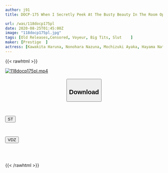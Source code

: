 ```yaml
---
author: j91
title: DOCP-175 When I Secretly Peek At The Busty Beauty In The Room Opposite The Front Hook Bra Temptation 3, I Removed The Hook While Embarrassed, And Began To Seduce Me ... I Lost My Reason But I Was Invited But Still Tasted The Plump Tits The Story Of The Day That I Did.

url: /was/118docp175pl
date: 2020-08-25T01:45:00Z
image: "118docp175pl.jpg"
tags: [Old Releases,Censored, Voyeur, Big Tits, Slut	]
maker: [Prestige  ]
actress: [Kawakita Haruna, Nonohara Nazuna, Mochizuki Ayaka, Hayama Natsuna]
---
```



{{< rawhtml >}}

<div class="video" data-videoid="Z1r3KdJdjGSqaVj">
    <a href="javascript:;">
        <img src="/was/118docp175pl/118docp175pl.jpg" width="WIDTH" height="HEIGHT" alt="118docp175pl.mp4" loading="lazy">
    </a>
</div>

<script type="text/javascript" src="https://j91.asia/asset/on-demand-st.js"></script>

<br>
  <link rel="stylesheet" href="https://j91.asia/asset/bs5.css">
  
  <center>
  <button class="btn btn-primary" type="button" data-bs-toggle="collapse" data-bs-target=".multi-collapse" aria-expanded="false" aria-controls="multiCollapseExample1 multiCollapseExample2"><h2>Download</h2></button></center>
</p>
<div class="row">
  <div class="col">
    <div class="collapse multi-collapse" id="multiCollapseExample1">
      <div class="card card-body">
	      	      <br>
<div class="buttons">  
<p><a href="https://streamtape.to/v/Z1r3KdJdjGSqaVj" target="_blank"><button class="btn-hover color-3"><i class="fa fa-download"></i> ST</button></a></p></div>
    </div>
  </div>
</div>
  <div class="col">
    <div class="collapse multi-collapse" id="multiCollapseExample2">
      <div class="card card-body">
	      <br>
<div class="buttons">
<p><a href="https://vidoza.net/kz3n6395jkr9" target="_blank"><button class="btn-hover color-1"><i class="fa fa-download"></i> VDZ</button></a></p></div>
<br><br>
      </div>
    </div>
  </div>
</div>

{{< /rawhtml >}}